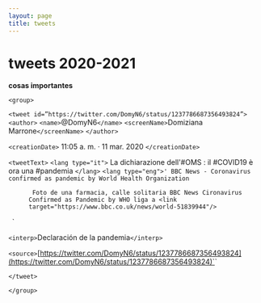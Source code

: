 ```yaml
---
layout: page
title: tweets
---
```


# tweets 2020-2021
**cosas importantes**


`<group>` 

`<tweet id=”https://twitter.com/DomyN6/status/1237786687356493824”>`
`<author>`
`<name>`@DomyN6`</name>`
`<screenName>`Domiziana Marrone`</screenName>`
`</author>`

`<creationDate>` 11:05 a. m. · 11 mar. 2020 `</creationDate>`

`<tweetText>`
  `<lang type="it">` La dichiarazione dell'#OMS : il #COVID19 è ora una #pandemia `</lang>`
  `<lang type="eng">' BBC News - Coronavirus confirmed as pandemic by World Health Organization `</lang>`
`<figure>`
	`<figDesc>`Foto de una farmacia, calle solitaria BBC News Cironavirus Confirmed as Pandemic by WHO liga a `</figDesc>`
	<link target="https://www.bbc.co.uk/news/world-51839944"/>
`</figure>`
`</tweetText>`

`<interp>`Declaración de la pandemia`</interp>`

`<source>`[https://twitter.com/DomyN6/status/1237786687356493824](https://twitter.com/DomyN6/status/1237786687356493824)`</source>`

`</tweet>`

`</group>`

